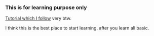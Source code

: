 ### This is for learning purpose only

[Tutorial which I follow](https://www.parallelrealities.co.uk/tutorials/#shooter) very btw.

I think this is the best place to start learning, after you learn all basic.

